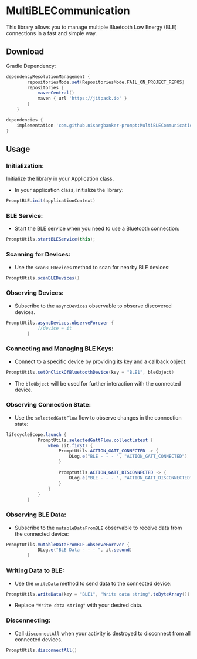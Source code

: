 # MultiBLECommunication
This library allows you to manage multiple Bluetooth Low Energy (BLE) connections in a fast and simple way.

## Download
Gradle Dependency:
```gradle
dependencyResolutionManagement {
		repositoriesMode.set(RepositoriesMode.FAIL_ON_PROJECT_REPOS)
		repositories {
			mavenCentral()
			maven { url 'https://jitpack.io' }
		}
	}
```
```gradle
dependencies {
    implementation 'com.github.nisargbanker-prompt:MultiBLECommunication:1.0.2'
}
```

## Usage
### Initialization:
Initialize the library in your Application class.
* In your application class, initialize the library:
```java
PromptBLE.init(applicationContext)
```

### BLE Service:
* Start the BLE service when you need to use a Bluetooth connection:
```java
PromptUtils.startBLEService(this);
```

### Scanning for Devices:
* Use the `scanBLEDevices` method to scan for nearby BLE devices:
```java
PromptUtils.scanBLEDevices()
```

### Observing Devices:
* Subscribe to the `asyncDevices` observable to observe discovered devices.
```java
PromptUtils.asyncDevices.observeForever {
            //device = it
        }
```

### Connecting and Managing BLE Keys:
* Connect to a specific device by providing its key and a callback object.
```java
PromptUtils.setOnClickOfBluetoothDevice(key = "BLE1", bleObject)
```
* The `bleObject` will be used for further interaction with the connected device.

### Observing Connection State:
* Use the `selectedGattFlow` flow to observe changes in the connection state:
```java
lifecycleScope.launch {
            PromptUtils.selectedGattFlow.collectLatest {
                when (it.first) {
                    PromptUtils.ACTION_GATT_CONNECTED -> {
                        DLog.e("BLE - - - ", "ACTION_GATT_CONNECTED")
                    }

                    PromptUtils.ACTION_GATT_DISCONNECTED -> {
                        DLog.e("BLE - - - ", "ACTION_GATT_DISCONNECTED")
                    }
                }
            }
        }
```

### Observing BLE Data:
* Subscribe to the `mutableDataFromBLE` observable to receive data from the connected device:
```java
PromptUtils.mutableDataFromBLE.observeForever {
            DLog.e("BLE Data - - - ", it.second)
        }
```

### Writing Data to BLE:
* Use the `writeData` method to send data to the connected device:
```java
PromptUtils.writeData(key = "BLE1", "Write data string".toByteArray())
```
* Replace `"Write data string"` with your desired data.

### Disconnecting:
* Call `disconnectAll` when your activity is destroyed to disconnect from all connected devices.
```java
PromptUtils.disconnectAll()
```
